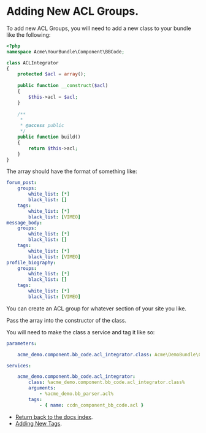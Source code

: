 Adding New ACL Groups.
======================

To add new ACL Groups, you will need to add a new class to your bundle like the following:

``` php
<?php
namespace Acme\YourBundle\Component\BBCode;

class ACLIntegrator
{
	protected $acl = array();
	
	public function __construct($acl)
	{
		$this->acl = $acl;
	}
	
    /**
     *
     * @access public
     */
    public function build()
    {
		return $this->acl;
	}
}
```

The array should have the format of something like:

``` YAML
forum_post:
    groups:
        white_list: [*]
        black_list: []
    tags:
        white_list: [*]
        black_list: [VIMEO]
message_body:
    groups:
        white_list: [*]
        black_list: []
    tags:
        white_list: [*]
        black_list: [VIMEO]
profile_biography:
    groups:
        white_list: [*]
        black_list: []
    tags:
        white_list: [*]
        black_list: [VIMEO]
```

You can create an ACL group for whatever section of your site you like.

Pass the array into the constructor of the class.

You will need to make the class a service and tag it like so:

``` YAML
parameters:

    acme_demo.component.bb_code.acl_integrator.class: Acme\DemoBundle\Component\BBCode\ACLIntegrator

services:

    acme_demo.component.bb_code.acl_integrator:
        class: %acme_demo.component.bb_code.acl_integrator.class%
        arguments:
            - %acme_demo.bb_parser.acl%
        tags:
            - { name: ccdn_component_bb_code.acl }
```

- [Return back to the docs index](index.md).
- [Adding New Tags](adding_new_tags.md).
